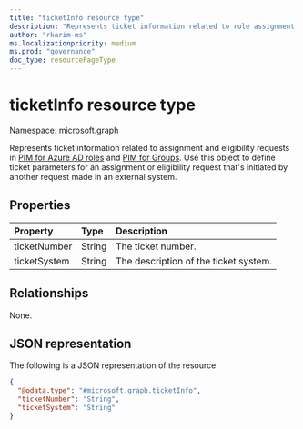 ```yaml
---
title: "ticketInfo resource type"
description: "Represents ticket information related to role assignment and eligibility requests."
author: "rkarim-ms"
ms.localizationpriority: medium
ms.prod: "governance"
doc_type: resourcePageType
---
```


# ticketInfo resource type

Namespace: microsoft.graph

Represents ticket information related to assignment and eligibility requests in [PIM for Azure AD roles](privilegedidentitymanagementv3-overview.md) and [PIM for Groups](privilegedidentitymanagementv3-overview.md). Use this object to define ticket parameters for an assignment or eligibility request that's initiated by another request made in an external system.

## Properties
|Property|Type|Description|
|:---|:---|:---|
|ticketNumber|String|The ticket number.|
|ticketSystem|String|The description of the ticket system.|

## Relationships
None.

## JSON representation
The following is a JSON representation of the resource.
<!-- {
  "blockType": "resource",
  "@odata.type": "microsoft.graph.ticketInfo"
}
-->
``` json
{
  "@odata.type": "#microsoft.graph.ticketInfo",
  "ticketNumber": "String",
  "ticketSystem": "String"
}
```

